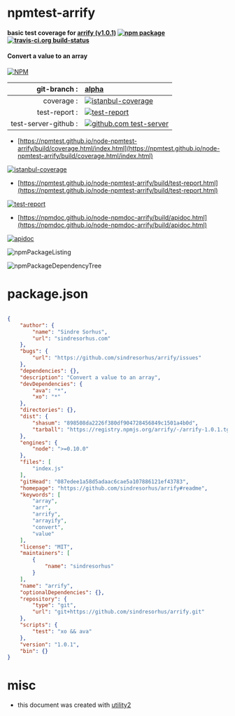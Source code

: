 # npmtest-arrify

#### basic test coverage for  [arrify (v1.0.1)](https://github.com/sindresorhus/arrify#readme)  [![npm package](https://img.shields.io/npm/v/npmtest-arrify.svg?style=flat-square)](https://www.npmjs.org/package/npmtest-arrify) [![travis-ci.org build-status](https://api.travis-ci.org/npmtest/node-npmtest-arrify.svg)](https://travis-ci.org/npmtest/node-npmtest-arrify)

#### Convert a value to an array

[![NPM](https://nodei.co/npm/arrify.png?downloads=true&downloadRank=true&stars=true)](https://www.npmjs.com/package/arrify)

| git-branch : | [alpha](https://github.com/npmtest/node-npmtest-arrify/tree/alpha)|
|--:|:--|
| coverage : | [![istanbul-coverage](https://npmtest.github.io/node-npmtest-arrify/build/coverage.badge.svg)](https://npmtest.github.io/node-npmtest-arrify/build/coverage.html/index.html)|
| test-report : | [![test-report](https://npmtest.github.io/node-npmtest-arrify/build/test-report.badge.svg)](https://npmtest.github.io/node-npmtest-arrify/build/test-report.html)|
| test-server-github : | [![github.com test-server](https://npmtest.github.io/node-npmtest-arrify/GitHub-Mark-32px.png)](https://npmtest.github.io/node-npmtest-arrify/build/app/index.html) | | build-artifacts : | [![build-artifacts](https://npmtest.github.io/node-npmtest-arrify/glyphicons_144_folder_open.png)](https://github.com/npmtest/node-npmtest-arrify/tree/gh-pages/build)|

- [https://npmtest.github.io/node-npmtest-arrify/build/coverage.html/index.html](https://npmtest.github.io/node-npmtest-arrify/build/coverage.html/index.html)

[![istanbul-coverage](https://npmtest.github.io/node-npmtest-arrify/build/screenCapture.buildCi.browser.%252Ftmp%252Fbuild%252Fcoverage.lib.html.png)](https://npmtest.github.io/node-npmtest-arrify/build/coverage.html/index.html)

- [https://npmtest.github.io/node-npmtest-arrify/build/test-report.html](https://npmtest.github.io/node-npmtest-arrify/build/test-report.html)

[![test-report](https://npmtest.github.io/node-npmtest-arrify/build/screenCapture.buildCi.browser.%252Ftmp%252Fbuild%252Ftest-report.html.png)](https://npmtest.github.io/node-npmtest-arrify/build/test-report.html)

- [https://npmdoc.github.io/node-npmdoc-arrify/build/apidoc.html](https://npmdoc.github.io/node-npmdoc-arrify/build/apidoc.html)

[![apidoc](https://npmdoc.github.io/node-npmdoc-arrify/build/screenCapture.buildCi.browser.%252Ftmp%252Fbuild%252Fapidoc.html.png)](https://npmdoc.github.io/node-npmdoc-arrify/build/apidoc.html)

![npmPackageListing](https://npmtest.github.io/node-npmtest-arrify/build/screenCapture.npmPackageListing.svg)

![npmPackageDependencyTree](https://npmtest.github.io/node-npmtest-arrify/build/screenCapture.npmPackageDependencyTree.svg)



# package.json

```json

{
    "author": {
        "name": "Sindre Sorhus",
        "url": "sindresorhus.com"
    },
    "bugs": {
        "url": "https://github.com/sindresorhus/arrify/issues"
    },
    "dependencies": {},
    "description": "Convert a value to an array",
    "devDependencies": {
        "ava": "*",
        "xo": "*"
    },
    "directories": {},
    "dist": {
        "shasum": "898508da2226f380df904728456849c1501a4b0d",
        "tarball": "https://registry.npmjs.org/arrify/-/arrify-1.0.1.tgz"
    },
    "engines": {
        "node": ">=0.10.0"
    },
    "files": [
        "index.js"
    ],
    "gitHead": "087edee1a58d5adaac6cae5a107886121ef43783",
    "homepage": "https://github.com/sindresorhus/arrify#readme",
    "keywords": [
        "array",
        "arr",
        "arrify",
        "arrayify",
        "convert",
        "value"
    ],
    "license": "MIT",
    "maintainers": [
        {
            "name": "sindresorhus"
        }
    ],
    "name": "arrify",
    "optionalDependencies": {},
    "repository": {
        "type": "git",
        "url": "git+https://github.com/sindresorhus/arrify.git"
    },
    "scripts": {
        "test": "xo && ava"
    },
    "version": "1.0.1",
    "bin": {}
}
```



# misc
- this document was created with [utility2](https://github.com/kaizhu256/node-utility2)
